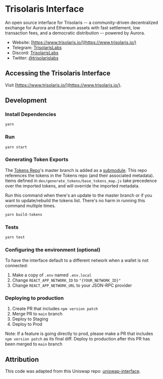 # Trisolaris Interface

An open source interface for Trisolaris -- a community-driven decentralized exchange for Aurora and Ethereum assets with fast settlement, low transaction fees, and a democratic distribution -- powered by Aurora.

- Website: [https://www.trisolaris.io/](https://www.trisolaris.io/)
- Telegram: [TrisolarisLabs](https://t.me/TrisolarisLabs)
- Discord: [TrisolarisLabs](discord.gg/my6GtSTmmX)
- Twitter: [@trisolarislabs](https://twitter.com/trisolarislabs)

## Accessing the Trisolaris Interface

Visit [https://www.trisolaris.io/](https://www.trisolaris.io/).

## Development

### Install Dependencies

```bash
yarn
```

### Run

```bash
yarn start
```

### Generating Token Exports

The [Tokens Repo](https://github.com/trisolaris-labs/tokens)'s master branch is added as a [submodule](https://git-scm.com/book/en/v2/Git-Tools-Submodules). This repo references the tokens in the Tokens repo (and their associated metadata). Items defined in `dev/generate_tokens/base_tokens_map.js` take precedence over the imported tokens, and will override the imported metadata.

Run this command when there's an update to the master branch or if you want to update/rebuild the tokens list. There's no harm in running this command multiple times.

```bash
yarn build-tokens
```

### Tests

```bash
yarn test
```

### Configuring the environment (optional)

To have the interface default to a different network when a wallet is not connected:

1. Make a copy of `.env` named `.env.local`
2. Change `REACT_APP_NETWORK_ID` to `"{YOUR_NETWORK_ID}"`
3. Change `REACT_APP_NETWORK_URL` to your JSON-RPC provider

### Deploying to production

1. Create PR that includes `npm version patch`
2. Merge PR to `main` branch
3. Deploy to Staging
4. Deploy to Prod

Note: If a feature is going directly to prod, please make a PR that includes `npm version patch` as its final diff. Deploy to production after this PR has been merged to `main` branch

## Attribution

This code was adapted from this Uniswap repo: [uniswap-interface](https://github.com/Uniswap/uniswap-interface).
